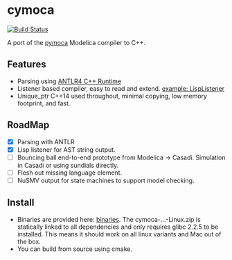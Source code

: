 # cymoca

[![Build Status](https://travis-ci.org/jgoppert/cymoca.svg?branch=master)](https://travis-ci.org/jgoppert/cymoca)

A port of the [pymoca](https://pymoca.com) Modelica compiler to C++.

## Features

* Parsing using [ANTLR4 C++ Runtime](https://github.com/antlr/antlr4/blob/master/doc/cpp-target.md)
* Listener based compiler, easy to read and extend. [example: LispListener](https://github.com/jgoppert/cymoca/blob/master/src/cymoca_compiler/listener/LispPrinter.h)
* Unique_ptr C++14 used throughout, minimal copying, low memory footprint, and fast.

## RoadMap

* [x] Parsing with ANTLR
* [x] Lisp listener for AST string output.
* [ ] Bouncing ball end-to-end prototype from Modelica -> Casadi. Simulation in Casadi or using sundials directly.
* [ ] Flesh out missing language element.
* [ ] NuSMV output for state machines to support model checking.

## Install

* Binaries are provided here: [binaries](https://github.com/jgoppert/cymoca/releases). The cymoca-...-Linux.zip is statically linked to all dependencies and only requires glibc 2.2.5 to be installed. This means it should work on all linux variants and Mac out of the box.
* You can build from source using cmake.
